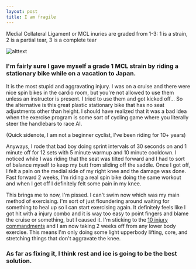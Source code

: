 ```yaml
---
layout: post
title: I am fragile
---
```


Medial Collateral Ligament or MCL inuries are graded from 1-3: 1 is a strain, 2 is a partial tear, 3 is a complete tear



![alttext](https://sites.google.com/site/activecarephysiotherapyclinic/_/rsrc/1472868015964/mcl-injury/Mcl_Tear2.gif)

### I'm fairly sure I gave myself a grade 1 MCL strain by riding a stationary bike while on a vacation to Japan.

It is the most stupid and aggravating injury. I was on a cruise and there were nice spin bikes in the cardio room, but
you're not allowed to use them unless an instructor is present. I tried to use them and got kicked off... So the alternative
is this great plastic stationary bike that has no seat adjustments other than height. I should have realized that it was a bad idea
when the exercise program is some sort of cycling game where you literally steer the handlebars to race AI. 

(Quick sidenote, I am not a beginner cyclist, I've been riding for 10+ years) 

Anyways, I rode that bad boy doing sprint intervals of 30 seconds on and 1 minute off for 12 sets with 5 minute warmup and 10 minute cooldown. 
I noticed while I was riding that the seat was tilted forward and I had to sort of balance myself to keep my butt from sliding off
the saddle. Once I got off, I felt a pain on the medial side of my right knee and the damage was done. Fast forward 2 weeks, I'm riding
a real spin bike doing the same workout and when I get off I definitely felt some pain in my knee.

This brings me to now, I'm pissed. I can't swim now which was my main method of exercising. I'm sort of just floundering around
waiting for something to heal up so I can start exercising again. It definitely feels like I got hit with a injury combo and it is
way too easy to point fingers and blame the cruise or something, but I caused it. I'm sticking to the [10 injury commandments](https://gefffy.github.io/Healing/)
and I am now taking 2 weeks off from any lower body exercise. This means I'm only doing some light upperbody lifting, core, 
and stretching things that don't aggravate the knee.

### As far as fixing it, I think rest and ice is going to be the best solution.
